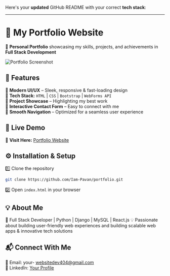 Here's your **updated** GitHub README with your correct **tech stack**:  

---

# **🌟 My Portfolio Website**  
🚀 **Personal Portfolio** showcasing my skills, projects, and achievements in **Full Stack Development**  

![Portfolio Screenshot](https://your-image-link.com)

## **📌 Features**  
🔹 **Modern UI/UX** – Sleek, responsive & fast-loading design  
🔹 **Tech Stack:** `HTML` | `CSS` | `Bootstrap` | `WebForms API`  
🔹 **Project Showcase** – Highlighting my best work  
🔹 **Interactive Contact Form** – Easy to connect with me  
🔹 **Smooth Navigation** – Optimized for a seamless user experience  

## **🔗 Live Demo**  
🎯 **Visit Here:** [Portfolio Website]([your-live-portfolio-link](https://pavanpw.netlify.app/))  

## **⚙️ Installation & Setup**  
1️⃣ Clone the repository  
```bash
git clone https://github.com/Iam-Pavan/portfolio.git
```
2️⃣ Open `index.html` in your browser  

## **💡 About Me**  
🚀 Full Stack Developer | Python | Django | MySQL | React.js
💡 Passionate about building user-friendly web experiences and building scalable web apps & innovative tech solutions


## **📬 Connect With Me**  
📧 Email: your- websitedev404@gmail.com  
🔗 LinkedIn: [Your Profile]([https://linkedin.com/in/your-profile](https://www.linkedin.com/in/elitepavan/))  


